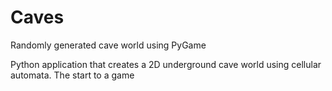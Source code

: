 # Caves
Randomly generated cave world using PyGame

Python application that creates a 2D underground cave world using cellular automata. The start to a game
